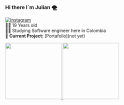 ### Hi there I´m Julian :tornado:

<!--

Here are some ideas to get you started:

- 🔭 I’m currently working on ...
- 🌱 I’m currently learning ...
- 👯 I’m looking to collaborate on ...
- 🤔 I’m looking for help with ...
- 💬 Ask me about ...
- 📫 How to reach me: ...
- 😄 Pronouns: ...
- ⚡ Fun fact: ...
-->
[![Instagram](https://img.shields.io/static/v1?label=Instagram&message=%20&color=blue&logo=Instagram&style=flat-square&logoColor=white)](https://www.instagram.com/julian.andres.21/)
<br/>
👨‍💻 19 Years old  
👨‍🎓 Studying Software engineer here in Colombia  
🚧 **Current Project:** [Portafolio](not yet)

<a href="https://github.com/AVS1508">
  <img height="180em" src="https://github-readme-stats.vercel.app/api?username=Julian-A-A&theme=tokyonight" />
  <img height="180em" src="https://github-readme-stats.vercel.app/api/top-langs/?username=Julian-A-A&theme=tokyonight&layout=compact" />
</a>
<br/>
